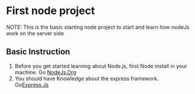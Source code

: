 #  First node project
 _NOTE:_ This is the basic starting node project to start and learn how  nodeJs work on the server side
##  Basic Instruction
1. Before you get started learning about Node.js, first Node install in your machine.
 Go [NodeJs.Org](https://nodejs.org)
2. You should have Knowledge about the express framework.
 Go[Express.Js](https://expressjs.com/)


